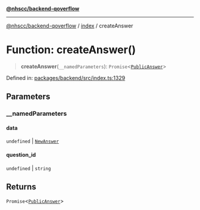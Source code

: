 [**@nhscc/backend-qoverflow**](../../README.md)

***

[@nhscc/backend-qoverflow](../../README.md) / [index](../README.md) / createAnswer

# Function: createAnswer()

> **createAnswer**(`__namedParameters`): `Promise`\<[`PublicAnswer`](../../db/type-aliases/PublicAnswer.md)\>

Defined in: [packages/backend/src/index.ts:1329](https://github.com/nhscc/qoverflow.api.hscc.bdpa.org/blob/7f72ded3e1b4a649a6466e0d002164176291fadc/packages/backend/src/index.ts#L1329)

## Parameters

### \_\_namedParameters

#### data

`undefined` \| [`NewAnswer`](../../db/type-aliases/NewAnswer.md)

#### question_id

`undefined` \| `string`

## Returns

`Promise`\<[`PublicAnswer`](../../db/type-aliases/PublicAnswer.md)\>
